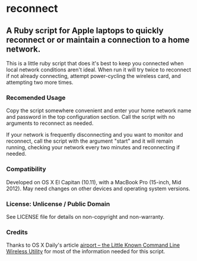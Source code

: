 # reconnect
## A Ruby script for Apple laptops to quickly reconnect or or maintain a connection to a home network.

This is a little ruby script that does it's best to keep you connected when local network conditions aren't ideal. When run it will try twice to reconnect if not already connecting, attempt power-cycling the wireless card, and attempting two more times. 

### Recomended Usage

Copy the script somewhere convenient and enter your home network name and password in the top configuration section. Call the script with no arguments to reconnect as needed. 

If your network is frequently disconnecting and you want to monitor and reconnect, call the script with the argument "start" and it will remain running, checking your network every two minutes and reconnecting if needed.

### Compatibility

Developed on OS X El Capitan (10.11), with a MacBook Pro (15-inch, Mid 2012). May need changes on other devices and operating system versions.

### License: Unlicense / Public Domain
See LICENSE file for details on non-copyright and non-warranty. 

### Credits
Thanks to OS X Daily's article [airport – the Little Known Command Line Wireless Utility](http://osxdaily.com/2007/01/18/airport-the-little-known-command-line-wireless-utility/) for most of the information needed for this script.